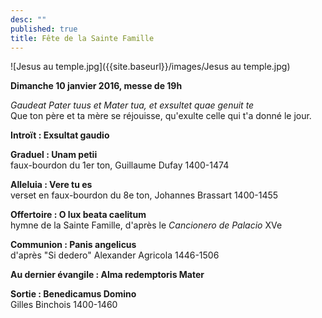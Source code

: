 ```yaml
---
desc: ""
published: true
title: Fête de la Sainte Famille
---
```



![Jesus au temple.jpg]({{site.baseurl}}/images/Jesus au temple.jpg)


**Dimanche 10 janvier 2016, messe de 19h**

*Gaudeat Pater tuus et Mater tua, et exsultet quae genuit te*  
Que ton père et ta mère se réjouisse, qu'exulte celle qui t'a donné le jour.

**Introït : Exsultat gaudio**

**Graduel : Unam petii**  
faux-bourdon du 1er ton, Guillaume Dufay 1400-1474

**Alleluia : Vere tu es**  
verset en faux-bourdon du 8e ton, Johannes Brassart 1400-1455

**Offertoire : O lux beata caelitum**  
hymne de la Sainte Famille, d'après le *Cancionero de Palacio* XVe

**Communion : Panis angelicus**  
d'après "Si dedero" Alexander Agricola 1446-1506

**Au dernier évangile : Alma redemptoris Mater**  

**Sortie : Benedicamus Domino**  
Gilles Binchois 1400-1460
